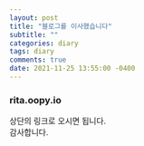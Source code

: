 ```yaml
---
layout: post
title: "블로그를 이사했습니다"
subtitle: ""
categories: diary
tags: diary
comments: true
date: 2021-11-25 13:55:00 -0400
---
```


### rita.oopy.io

상단의 링크로 오시면 됩니다.  
감사합니다.
